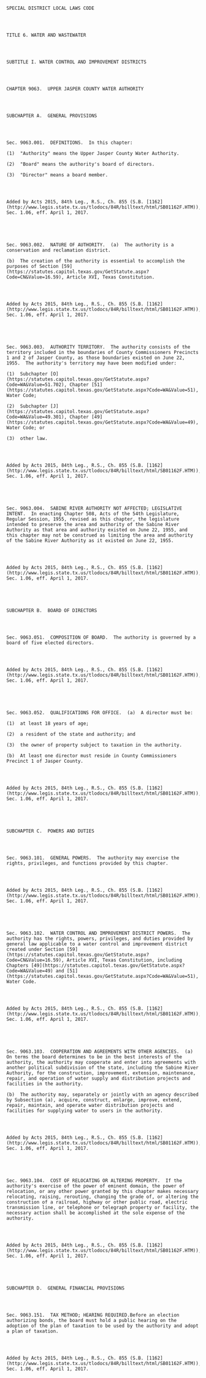 ﻿
    
    
    	
    					
    
    
    SPECIAL DISTRICT LOCAL LAWS CODE
    
      
    
    
    TITLE 6. WATER AND WASTEWATER
    
      
    
    
    SUBTITLE I. WATER CONTROL AND IMPROVEMENT DISTRICTS
    
      
    
    
    CHAPTER 9063.  UPPER JASPER COUNTY WATER AUTHORITY
    
      
    
    
    SUBCHAPTER A.  GENERAL PROVISIONS
    
      
    
    
    Sec. 9063.001.  DEFINITIONS.  In this chapter:
    
    (1)  "Authority" means the Upper Jasper County Water Authority.
    
    (2)  "Board" means the authority's board of directors.
    
    (3)  "Director" means a board member.
    
    
    
    
    Added by Acts 2015, 84th Leg., R.S., Ch. 855 (S.B. [1162](http://www.legis.state.tx.us/tlodocs/84R/billtext/html/SB01162F.HTM)), Sec. 1.06, eff. April 1, 2017.
    
    
    
    
    
    Sec. 9063.002.  NATURE OF AUTHORITY.  (a)  The authority is a conservation and reclamation district.
    
    (b)  The creation of the authority is essential to accomplish the purposes of Section [59](https://statutes.capitol.texas.gov/GetStatute.aspx?Code=CN&Value=16.59), Article XVI, Texas Constitution.
    
    
    
    
    Added by Acts 2015, 84th Leg., R.S., Ch. 855 (S.B. [1162](http://www.legis.state.tx.us/tlodocs/84R/billtext/html/SB01162F.HTM)), Sec. 1.06, eff. April 1, 2017.
    
    
    
    
    
    Sec. 9063.003.  AUTHORITY TERRITORY.  The authority consists of the territory included in the boundaries of County Commissioners Precincts 1 and 2 of Jasper County, as those boundaries existed on June 22, 1955.  The authority's territory may have been modified under:
    
    (1)  Subchapter [O](https://statutes.capitol.texas.gov/GetStatute.aspx?Code=WA&Value=51.702), Chapter [51](https://statutes.capitol.texas.gov/GetStatute.aspx?Code=WA&Value=51), Water Code;
    
    (2)  Subchapter [J](https://statutes.capitol.texas.gov/GetStatute.aspx?Code=WA&Value=49.301), Chapter [49](https://statutes.capitol.texas.gov/GetStatute.aspx?Code=WA&Value=49), Water Code; or
    
    (3)  other law.
    
    
    
    
    Added by Acts 2015, 84th Leg., R.S., Ch. 855 (S.B. [1162](http://www.legis.state.tx.us/tlodocs/84R/billtext/html/SB01162F.HTM)), Sec. 1.06, eff. April 1, 2017.
    
    
    
    
    
    Sec. 9063.004.  SABINE RIVER AUTHORITY NOT AFFECTED; LEGISLATIVE INTENT.  In enacting Chapter 508, Acts of the 54th Legislature, Regular Session, 1955, revised as this chapter, the legislature intended to preserve the area and authority of the Sabine River Authority as that area and authority existed on June 22, 1955, and this chapter may not be construed as limiting the area and authority of the Sabine River Authority as it existed on June 22, 1955.
    
    
    
    
    Added by Acts 2015, 84th Leg., R.S., Ch. 855 (S.B. [1162](http://www.legis.state.tx.us/tlodocs/84R/billtext/html/SB01162F.HTM)), Sec. 1.06, eff. April 1, 2017.
    
    
    
    
    
    SUBCHAPTER B.  BOARD OF DIRECTORS
    
      
    
    
    Sec. 9063.051.  COMPOSITION OF BOARD.  The authority is governed by a board of five elected directors.
    
    
    
    
    Added by Acts 2015, 84th Leg., R.S., Ch. 855 (S.B. [1162](http://www.legis.state.tx.us/tlodocs/84R/billtext/html/SB01162F.HTM)), Sec. 1.06, eff. April 1, 2017.
    
    
    
    
    
    Sec. 9063.052.  QUALIFICATIONS FOR OFFICE.  (a)  A director must be:
    
    (1)  at least 18 years of age;
    
    (2)  a resident of the state and authority; and
    
    (3)  the owner of property subject to taxation in the authority.
    
    (b)  At least one director must reside in County Commissioners Precinct 1 of Jasper County.
    
    
    
    
    Added by Acts 2015, 84th Leg., R.S., Ch. 855 (S.B. [1162](http://www.legis.state.tx.us/tlodocs/84R/billtext/html/SB01162F.HTM)), Sec. 1.06, eff. April 1, 2017.
    
    
    
    
    
    SUBCHAPTER C.  POWERS AND DUTIES
    
      
    
    
    Sec. 9063.101.  GENERAL POWERS.  The authority may exercise the rights, privileges, and functions provided by this chapter.
    
    
    
    
    Added by Acts 2015, 84th Leg., R.S., Ch. 855 (S.B. [1162](http://www.legis.state.tx.us/tlodocs/84R/billtext/html/SB01162F.HTM)), Sec. 1.06, eff. April 1, 2017.
    
    
    
    
    
    Sec. 9063.102.  WATER CONTROL AND IMPROVEMENT DISTRICT POWERS.  The authority has the rights, powers, privileges, and duties provided by general law applicable to a water control and improvement district created under Section [59](https://statutes.capitol.texas.gov/GetStatute.aspx?Code=CN&Value=16.59), Article XVI, Texas Constitution, including Chapters [49](https://statutes.capitol.texas.gov/GetStatute.aspx?Code=WA&Value=49) and [51](https://statutes.capitol.texas.gov/GetStatute.aspx?Code=WA&Value=51), Water Code.
    
    
    
    
    Added by Acts 2015, 84th Leg., R.S., Ch. 855 (S.B. [1162](http://www.legis.state.tx.us/tlodocs/84R/billtext/html/SB01162F.HTM)), Sec. 1.06, eff. April 1, 2017.
    
    
    
    
    
    Sec. 9063.103.  COOPERATION AND AGREEMENTS WITH OTHER AGENCIES.  (a)  On terms the board determines to be in the best interests of the authority, the authority may cooperate and enter into agreements with another political subdivision of the state, including the Sabine River Authority, for the construction, improvement, extension, maintenance, repair, and operation of water supply and distribution projects and facilities in the authority.
    
    (b)  The authority may, separately or jointly with an agency described by Subsection (a), acquire, construct, enlarge, improve, extend, repair, maintain, and operate water distribution projects and facilities for supplying water to users in the authority.
    
    
    
    
    Added by Acts 2015, 84th Leg., R.S., Ch. 855 (S.B. [1162](http://www.legis.state.tx.us/tlodocs/84R/billtext/html/SB01162F.HTM)), Sec. 1.06, eff. April 1, 2017.
    
    
    
    
    
    Sec. 9063.104.  COST OF RELOCATING OR ALTERING PROPERTY.  If the authority's exercise of the power of eminent domain, the power of relocation, or any other power granted by this chapter makes necessary relocating, raising, rerouting, changing the grade of, or altering the construction of a railroad, highway or other public road, electric transmission line, or telephone or telegraph property or facility, the necessary action shall be accomplished at the sole expense of the authority.
    
    
    
    
    Added by Acts 2015, 84th Leg., R.S., Ch. 855 (S.B. [1162](http://www.legis.state.tx.us/tlodocs/84R/billtext/html/SB01162F.HTM)), Sec. 1.06, eff. April 1, 2017.
    
    
    
    
    
    SUBCHAPTER D.  GENERAL FINANCIAL PROVISIONS
    
      
    
    
    Sec. 9063.151.  TAX METHOD; HEARING REQUIRED.Before an election authorizing bonds, the board must hold a public hearing on the adoption of the plan of taxation to be used by the authority and adopt a plan of taxation.
    
    
    
    
    Added by Acts 2015, 84th Leg., R.S., Ch. 855 (S.B. [1162](http://www.legis.state.tx.us/tlodocs/84R/billtext/html/SB01162F.HTM)), Sec. 1.06, eff. April 1, 2017.
    
    
    
    
    				

